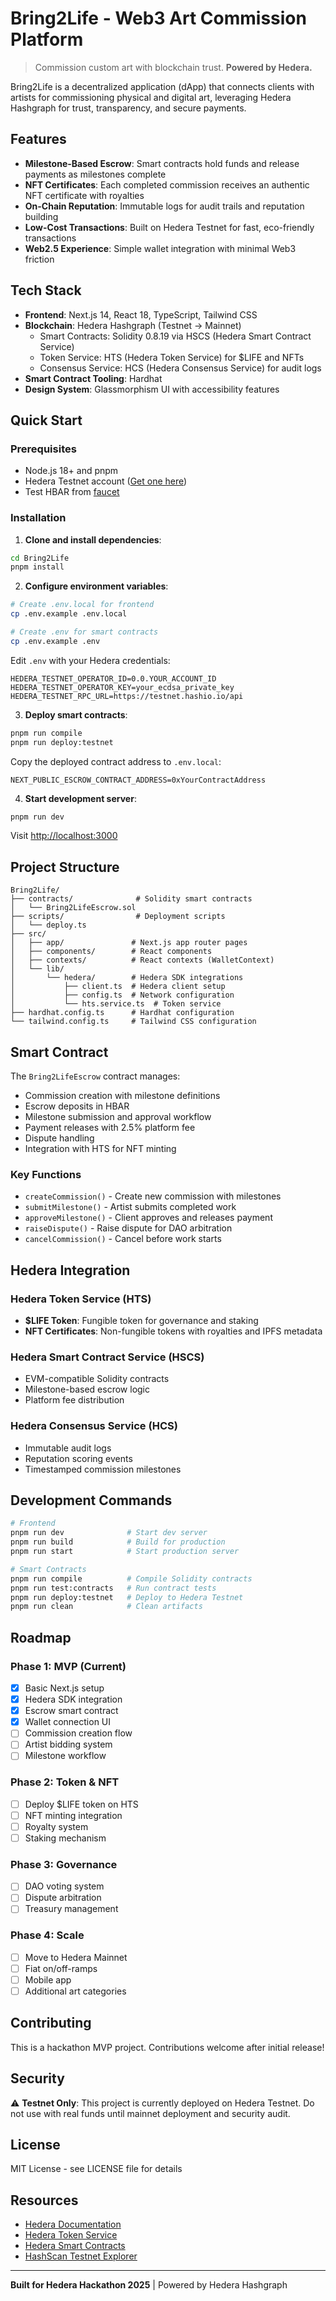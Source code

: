 # Bring2Life - Web3 Art Commission Platform

> Commission custom art with blockchain trust. **Powered by Hedera.**

Bring2Life is a decentralized application (dApp) that connects clients with artists for commissioning physical and digital art, leveraging Hedera Hashgraph for trust, transparency, and secure payments.

## Features

- **Milestone-Based Escrow**: Smart contracts hold funds and release payments as milestones complete
- **NFT Certificates**: Each completed commission receives an authentic NFT certificate with royalties
- **On-Chain Reputation**: Immutable logs for audit trails and reputation building
- **Low-Cost Transactions**: Built on Hedera Testnet for fast, eco-friendly transactions
- **Web2.5 Experience**: Simple wallet integration with minimal Web3 friction

## Tech Stack

- **Frontend**: Next.js 14, React 18, TypeScript, Tailwind CSS
- **Blockchain**: Hedera Hashgraph (Testnet → Mainnet)
  - Smart Contracts: Solidity 0.8.19 via HSCS (Hedera Smart Contract Service)
  - Token Service: HTS (Hedera Token Service) for $LIFE and NFTs
  - Consensus Service: HCS (Hedera Consensus Service) for audit logs
- **Smart Contract Tooling**: Hardhat
- **Design System**: Glassmorphism UI with accessibility features

## Quick Start

### Prerequisites

- Node.js 18+ and pnpm
- Hedera Testnet account ([Get one here](https://portal.hedera.com/))
- Test HBAR from [faucet](https://portal.hedera.com/faucet)

### Installation

1. **Clone and install dependencies**:
```bash
cd Bring2Life
pnpm install
```

2. **Configure environment variables**:
```bash
# Create .env.local for frontend
cp .env.example .env.local

# Create .env for smart contracts
cp .env.example .env
```

Edit `.env` with your Hedera credentials:
```env
HEDERA_TESTNET_OPERATOR_ID=0.0.YOUR_ACCOUNT_ID
HEDERA_TESTNET_OPERATOR_KEY=your_ecdsa_private_key
HEDERA_TESTNET_RPC_URL=https://testnet.hashio.io/api
```

3. **Deploy smart contracts**:
```bash
pnpm run compile
pnpm run deploy:testnet
```

Copy the deployed contract address to `.env.local`:
```env
NEXT_PUBLIC_ESCROW_CONTRACT_ADDRESS=0xYourContractAddress
```

4. **Start development server**:
```bash
pnpm run dev
```

Visit [http://localhost:3000](http://localhost:3000)

## Project Structure

```
Bring2Life/
├── contracts/              # Solidity smart contracts
│   └── Bring2LifeEscrow.sol
├── scripts/                # Deployment scripts
│   └── deploy.ts
├── src/
│   ├── app/               # Next.js app router pages
│   ├── components/        # React components
│   ├── contexts/          # React contexts (WalletContext)
│   └── lib/
│       └── hedera/        # Hedera SDK integrations
│           ├── client.ts  # Hedera client setup
│           ├── config.ts  # Network configuration
│           └── hts.service.ts  # Token service
├── hardhat.config.ts      # Hardhat configuration
└── tailwind.config.ts     # Tailwind CSS configuration
```

## Smart Contract

The `Bring2LifeEscrow` contract manages:
- Commission creation with milestone definitions
- Escrow deposits in HBAR
- Milestone submission and approval workflow
- Payment releases with 2.5% platform fee
- Dispute handling
- Integration with HTS for NFT minting

### Key Functions

- `createCommission()` - Create new commission with milestones
- `submitMilestone()` - Artist submits completed work
- `approveMilestone()` - Client approves and releases payment
- `raiseDispute()` - Raise dispute for DAO arbitration
- `cancelCommission()` - Cancel before work starts

## Hedera Integration

### Hedera Token Service (HTS)
- **$LIFE Token**: Fungible token for governance and staking
- **NFT Certificates**: Non-fungible tokens with royalties and IPFS metadata

### Hedera Smart Contract Service (HSCS)
- EVM-compatible Solidity contracts
- Milestone-based escrow logic
- Platform fee distribution

### Hedera Consensus Service (HCS)
- Immutable audit logs
- Reputation scoring events
- Timestamped commission milestones

## Development Commands

```bash
# Frontend
pnpm run dev              # Start dev server
pnpm run build            # Build for production
pnpm run start            # Start production server

# Smart Contracts
pnpm run compile          # Compile Solidity contracts
pnpm run test:contracts   # Run contract tests
pnpm run deploy:testnet   # Deploy to Hedera Testnet
pnpm run clean            # Clean artifacts
```

## Roadmap

### Phase 1: MVP (Current)
- [x] Basic Next.js setup
- [x] Hedera SDK integration
- [x] Escrow smart contract
- [x] Wallet connection UI
- [ ] Commission creation flow
- [ ] Artist bidding system
- [ ] Milestone workflow

### Phase 2: Token & NFT
- [ ] Deploy $LIFE token on HTS
- [ ] NFT minting integration
- [ ] Royalty system
- [ ] Staking mechanism

### Phase 3: Governance
- [ ] DAO voting system
- [ ] Dispute arbitration
- [ ] Treasury management

### Phase 4: Scale
- [ ] Move to Hedera Mainnet
- [ ] Fiat on/off-ramps
- [ ] Mobile app
- [ ] Additional art categories

## Contributing

This is a hackathon MVP project. Contributions welcome after initial release!

## Security

⚠️ **Testnet Only**: This project is currently deployed on Hedera Testnet. Do not use with real funds until mainnet deployment and security audit.

## License

MIT License - see LICENSE file for details

## Resources

- [Hedera Documentation](https://docs.hedera.com/)
- [Hedera Token Service](https://docs.hedera.com/hedera/sdks-and-apis/sdks/token-service)
- [Hedera Smart Contracts](https://docs.hedera.com/hedera/core-concepts/smart-contracts)
- [HashScan Testnet Explorer](https://hashscan.io/testnet)

---

**Built for Hedera Hackathon 2025** | Powered by Hedera Hashgraph
